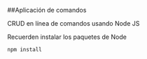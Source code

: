 ##Aplicación de comandos

CRUD en línea de comandos usando Node JS

Recuerden instalar los paquetes de Node

```
npm install
```